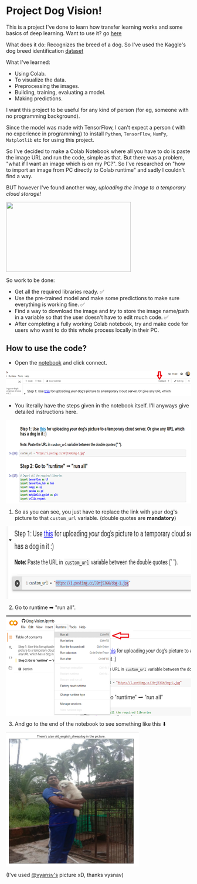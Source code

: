 # Project Dog Vision!

This is a project I've done to learn how transfer learning works and some basics of deep learning. Want to use it? go [here](#how-to-use-the-code)

What does it do: Recognizes the breed of a dog. So I've used the Kaggle's dog breed identification [dataset](https://www.kaggle.com/c/dog-breed-identification/data#)

What I've learned:
  * Using Colab.
  * To visualize the data.
  * Preprocessing the images.
  * Building, training, evaluating a model.
  * Making predictions.

I want this project to be useful for any kind of person (for eg, someone with no programming background). 

Since the model was made with TensorFlow, I can't expect a person ( with no experience in programming) to install `Python`, `TensorFlow`, `NumPy`, `Matplotlib` etc for using this project.

So I've decided to make a Colab Notebook where all you have to do is paste the image URL and run the code, simple as that. But there was a problem, "what if I want an image which is on my PC?". So I've researched on "how to import an image from PC directly to Colab runtime" and sadly I couldn't find a way. 

BUT however I've found another way, *uploading the image to a temporary cloud storage!*

<img src="https://nyc3.digitaloceanspaces.com/memecreator-cdn/media/__processed__/518/template-yeah-this-is-big-brain-time-1619-0c6db91aec9c.jpeg" align="center" height="191" width="340">

So work to be done:
  * Get all the required libraries ready. ✅
  * Use the pre-trained model and make some predictions to make sure everything is working fine. ✅
  * Find a way to download the image and *try* to store the image name/path in a variable so that the user doesn't have to edit much code. ✅
  * After completing a fully working Colab notebook, try and make code for users who want to do this whole process locally in their PC.
  
## How to use the code?

  * Open the [notebook](https://colab.research.google.com/github/insaiyancvk/dog-vision/blob/main/Dog_Vision.ipynb) and click connect.
<img src="https://github.com/insaiyancvk/dog-vision/raw/main/images/connect.png">

  * You literally have the steps given in the notebook itself. I'll anyways give detailed instructions here.
  
<img src="https://github.com/insaiyancvk/dog-vision/raw/main/images/steps.png" align="center" height="228" width="741">
  
  1. So as you can see, you just have to replace the link with your dog's picture to that `custom_url` variable. (double quotes are **mandatory**)

<img src="https://github.com/insaiyancvk/dog-vision/raw/main/images/url.png" align="center" height="199" width="711">
  
  2. Go to runtime ➡ "run all".

<img src="https://github.com/insaiyancvk/dog-vision/raw/main/images/run-all.png" align="center" height="273" width="540">

  3. And go to the end of the notebook to see something like this ⬇

<img src="https://github.com/insaiyancvk/dog-vision/raw/main/images/vysnav.png" align="center" height="367" width="362">

(I've used [@vyansv's](https://github.com/vyshnavp6423355) picture xD, thanks vysnav)
